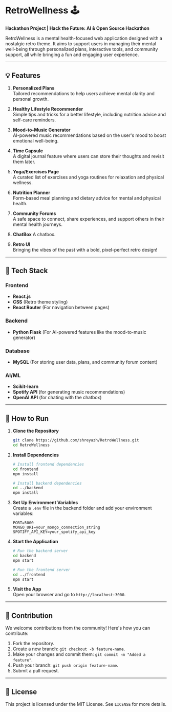 # RetroWellness 🕹️  
**Hackathon Project | Hack the Future: AI & Open Source Hackathon**  

RetroWellness is a mental health-focused web application designed with a nostalgic retro theme. It aims to support users in managing their mental well-being through personalized plans, interactive tools, and community support, all while bringing a fun and engaging user experience.

---

## 💡 Features  

1. **Personalized Plans**  
   Tailored recommendations to help users achieve mental clarity and personal growth.  

2. **Healthy Lifestyle Recommender**  
   Simple tips and tricks for a better lifestyle, including nutrition advice and self-care reminders.  

3. **Mood-to-Music Generator**  
   AI-powered music recommendations based on the user's mood to boost emotional well-being.  

4. **Time Capsule**  
   A digital journal feature where users can store their thoughts and revisit them later.  

5. **Yoga/Exercises Page**  
   A curated list of exercises and yoga routines for relaxation and physical wellness.  

6. **Nutrition Planner**  
   Form-based meal planning and dietary advice for mental and physical health.  

7. **Community Forums**  
   A safe space to connect, share experiences, and support others in their mental health journeys.  

8. **ChatBox**
   A chatbox.

9. **Retro UI**  
   Bringing the vibes of the past with a bold, pixel-perfect retro design!  

---

## 🚀 Tech Stack  

### **Frontend**  
- **React.js**  
- **CSS** (Retro theme styling)  
- **React Router** (For navigation between pages)  

### **Backend**    
- **Python Flask** (For AI-powered features like the mood-to-music generator)  

### **Database**  
- **MySQL** (For storing user data, plans, and community forum content)  

### **AI/ML**  
- **Scikit-learn**  
- **Spotify API** (for generating music recommendations)  
- **OpenAI API** (for chating with the chatbox)
---

## 📖 How to Run  

1. **Clone the Repository**  
   ```bash
   git clone https://github.com/shreyazh/RetroWellness.git
   cd RetroWellness
   ```

2. **Install Dependencies**  
   ```bash
   # Install frontend dependencies
   cd frontend
   npm install

   # Install backend dependencies
   cd ../backend
   npm install
   ```

3. **Set Up Environment Variables**  
   Create a `.env` file in the backend folder and add your environment variables:  
   ```
   PORT=5000
   MONGO_URI=your_mongo_connection_string
   SPOTIFY_API_KEY=your_spotify_api_key
   ```

4. **Start the Application**  
   ```bash
   # Run the backend server
   cd backend
   npm start

   # Run the frontend server
   cd ../frontend
   npm start
   ```

5. **Visit the App**  
   Open your browser and go to `http://localhost:3000`.

---

## 🌟 Contribution  

We welcome contributions from the community! Here's how you can contribute:  

1. Fork the repository.  
2. Create a new branch: `git checkout -b feature-name`.  
3. Make your changes and commit them: `git commit -m "Added a feature"`.  
4. Push your branch: `git push origin feature-name`.  
5. Submit a pull request.  

---

## 📜 License  

This project is licensed under the MIT License. See `LICENSE` for more details.
